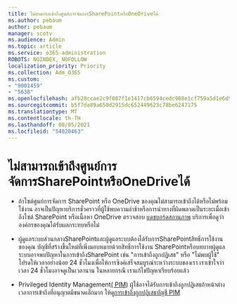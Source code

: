 ```yaml
---
title: ไม่สามารถเข้าถึงศูนย์การจัดการSharePointหรือOneDriveได้
ms.author: pebaum
author: pebaum
manager: scotv
ms.audience: Admin
ms.topic: article
ms.service: o365-administration
ROBOTS: NOINDEX, NOFOLLOW
localization_priority: Priority
ms.collection: Adm_O365
ms.custom:
- "9001459"
- "5638"
ms.openlocfilehash: afb28ccae2c9f087f1e1417cb6594cedc908e1cf759a5d1e6d92c4ee9a75527d
ms.sourcegitcommit: b5f7da89a650d2915dc652449623c78be6247175
ms.translationtype: MT
ms.contentlocale: th-TH
ms.lasthandoff: 08/05/2021
ms.locfileid: "54020463"
---
```

# <a name="unable-to-access-sharepoint-or-onedrive-admin-center"></a>ไม่สามารถเข้าถึงศูนย์การจัดการSharePointหรือOneDriveได้

- ถ้าไซต์ศูนย์การจัดการ SharePoint หรือ OneDrive ของคุณไม่สามารถเข้าถึงได้หรือไม่พร้อมใช้งาน อาจเป็นปัญหาบริการชั่วคราวที่ผู้ใช้พบความล่าช้าหรือการนําทางที่ผิดพลาดเป็นระยะเมื่อเข้าถึงไซต์ SharePoint หรือเนื้อหา OneDrive ตรวจสอบ [แดชบอร์ดสถานภาพ](https://admin.microsoft.com/AdminPortal/Home#/servicehealth) บริการเพื่อดูว่าองค์กรของคุณได้รับผลกระทบหรือไม่

- ผู้ดูแลระบบส่วนกลางSharePointและผู้ดูแลระบบต้องได้รับการSharePointสิทธิ์การใช้งานของคุณ บัญชีที่สร้างขึ้นใหม่ที่เพิ่งมอบหมายด้วยสิทธิ์การใช้งาน SharePointหรือบทบาทผู้ดูแลระบบอาจพบปัญหาในการเข้าถึงSharePoint เช่น "การเข้าถึงถูกปฏิเสธ" หรือ "ไม่พบผู้ใช้" โปรดให้เวลาอย่างน้อย 24 ชั่วโมงเพื่อให้การซิงค์เสร็จสมบูรณ์ระหว่างระบบของเรา เราเข้าใจว่าเวลา 24 ชั่วโมงอาจดูเป็นเวลานาน ในหลายกรณี เราแก้ไขปัญหาเรียบร้อยแล้ว

- Privileged Identity Management[( PIM](https://docs.microsoft.com/azure/active-directory/privileged-identity-management/pim-how-to-add-role-to-user?tabs=new)) ผู้ใช้อาจได้รับการเข้าถึงถูกปฏิเสธถ้าหน้าต่างเวลาการเข้าถึงที่อนุญาตมีขนาดเล็กมาก ให้ดู[การเข้าถึงถูกปฏิเสธบัญชี PIM](https://docs.microsoft.com/sharepoint/troubleshoot/administration/access-denied-to-pim-user-accounts)